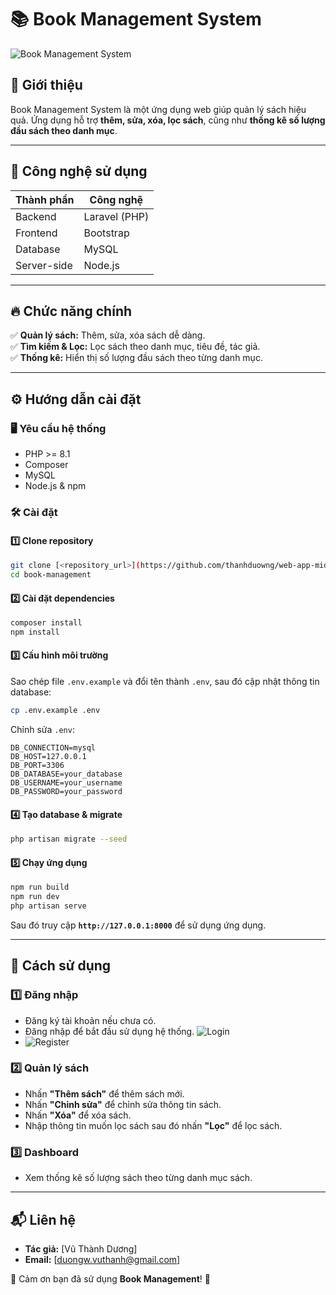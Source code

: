 # 📚 Book Management System

![Book Management System](https://via.placeholder.com/1000x300?text=Book+Management+System)

## 📝 Giới thiệu
Book Management System là một ứng dụng web giúp quản lý sách hiệu quả. Ứng dụng hỗ trợ **thêm, sửa, xóa, lọc sách**, cũng như **thống kê số lượng đầu sách theo danh mục**.

---

## 🚀 Công nghệ sử dụng

| Thành phần  | Công nghệ |
|-------------|-----------|
| Backend     | Laravel (PHP) |
| Frontend    | Bootstrap |
| Database    | MySQL |
| Server-side | Node.js |

---

## 🔥 Chức năng chính
✅ **Quản lý sách:** Thêm, sửa, xóa sách dễ dàng.  
✅ **Tìm kiếm & Lọc:** Lọc sách theo danh mục, tiêu đề, tác giả.  
✅ **Thống kê:** Hiển thị số lượng đầu sách theo từng danh mục.  

---

## ⚙️ Hướng dẫn cài đặt

### 🖥 Yêu cầu hệ thống
- PHP >= 8.1
- Composer
- MySQL
- Node.js & npm

### 🛠 Cài đặt
#### 1️⃣ Clone repository
```sh
git clone [<repository_url>](https://github.com/thanhduowng/web-app-midterm.git)
cd book-management
```

#### 2️⃣ Cài đặt dependencies
```sh
composer install
npm install
```

#### 3️⃣ Cấu hình môi trường
Sao chép file `.env.example` và đổi tên thành `.env`, sau đó cập nhật thông tin database:
```sh
cp .env.example .env
```
Chỉnh sửa `.env`:
```
DB_CONNECTION=mysql
DB_HOST=127.0.0.1
DB_PORT=3306
DB_DATABASE=your_database
DB_USERNAME=your_username
DB_PASSWORD=your_password

```

#### 4️⃣ Tạo database & migrate
```sh
php artisan migrate --seed
```

#### 5️⃣ Chạy ứng dụng
```sh
npm run build
npm run dev
php artisan serve
```
Sau đó truy cập **`http://127.0.0.1:8000`** để sử dụng ứng dụng.

---
## 🎯 Cách sử dụng
### 1️⃣ Đăng nhập
- Đăng ký tài khoản nếu chưa có.
- Đăng nhập để bắt đầu sử dụng hệ thống.
![Login](https://drive.google.com/file/d/1XsLjWGUtekiPbm519HBKbEIyabfPXd13/view?usp=sharing)
- ![Register](https://drive.google.com/file/d/119hQeYV7wnpLTwXTKwa1sVdLQpNQuxb-/view?usp=sharing)

### 2️⃣ Quản lý sách
- Nhấn **"Thêm sách"** để thêm sách mới.
- Nhấn **"Chỉnh sửa"** để chỉnh sửa thông tin sách.
- Nhấn **"Xóa"** để xóa sách.
- Nhập thông tin muốn lọc sách sau đó nhấn **"Lọc"** để lọc sách.

### 3️⃣ Dashboard
- Xem thống kê số lượng sách theo từng danh mục sách.

---


## 📬 Liên hệ
- **Tác giả:** [Vũ Thành Dương]  
- **Email:** [duongw.vuthanh@gmail.com]  

💖 Cảm ơn bạn đã sử dụng **Book Management**! 🚀


